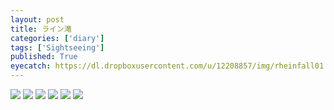 ```yaml
---
layout: post
title: ライン滝
categories: ['diary']
tags: ['Sightseeing']
published: True
eyecatch: https://dl.dropboxusercontent.com/u/12208857/img/rheinfall01.jpg
---
```


<img src="https://dl.dropboxusercontent.com/u/12208857/img/rheinfall01.jpg" class="image-on-frame image-fade">

<img src="https://dl.dropboxusercontent.com/u/12208857/img/rheinfall02.jpg" class="image-on-frame image-fade">

<img src="https://dl.dropboxusercontent.com/u/12208857/img/rheinfall03.jpg" class="image-on-frame image-fade">

<img src="https://dl.dropboxusercontent.com/u/12208857/img/rheinfall04.jpg" class="image-on-frame image-fade">

<img src="https://dl.dropboxusercontent.com/u/12208857/img/rheinfall05.jpg" class="image-on-frame image-fade">

<img src="https://dl.dropboxusercontent.com/u/12208857/img/rheinfall06.jpg" class="image-on-frame image-fade">